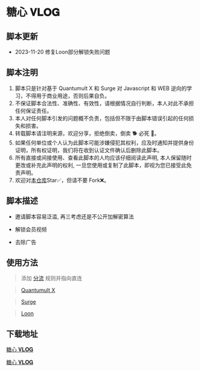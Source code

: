 # 糖心 𝐕𝐋𝐎𝐆

## 脚本更新

- 2023-11-20 修复Loon部分解锁失败问题

## 脚本注明

1. 脚本只是针对基于 Quantumult X 和 Surge 对 Javascript 和 WEB 逆向的学习，不得用于商业用途，否则后果自负。
2. 不保证脚本合法性、准确性、有效性，请根据情况自行判断，本人对此不承担任何保证责任。
3. 本人对任何脚本引发的问题概不负责，包括但不限于由脚本错误引起的任何损失和损害。
4. 转载脚本请注明来源，欢迎分享，拒绝倒卖，倒卖 🐕 必死 🐎。
5. 如果任何单位或个人认为此脚本可能涉嫌侵犯其权利，应及时通知并提供身份证明，所有权证明，我们将在收到认证文件确认后删除此脚本。
6. 所有直接或间接使用、查看此脚本的人均应该仔细阅读此声明, 本人保留随时更改或补充此声明的权利, 一旦您使用或复制了此脚本，即视为您已接受此免责声明。
7. 欢迎对[本仓库](https://github.com/Yuheng0101/X)Star✅，但请不要 Fork❌。

## 脚本描述

- 邀请脚本容易泛滥, 再三考虑还是不公开加解密算法

- 解锁会员视频

- 去除广告

## 使用方法

> 添加 [分流](https://gist.githubusercontent.com/Yuheng0101/a7a432754e79bf2f653e2fb6ec1aa8ea/raw/DIRECT.list) 规则并指向直连

> [Quantumult X](https://raw.githubusercontent.com/Yuheng0101/X/main/Scripts/TXVLOG/txvlog.snippet)

> [Surge](https://raw.githubusercontent.com/Yuheng0101/X/main/Scripts/TXVLOG/txvlog.sgmodule)

> [Loon](https://raw.githubusercontent.com/Yuheng0101/X/main/Scripts/TXVLOG/txvlog.plugin)

## 下载地址

[糖心 𝐕𝐋𝐎𝐆](https://txoj0sl7.com/)

[糖心 𝐕𝐋𝐎𝐆](https://txwgysxr.com/)
